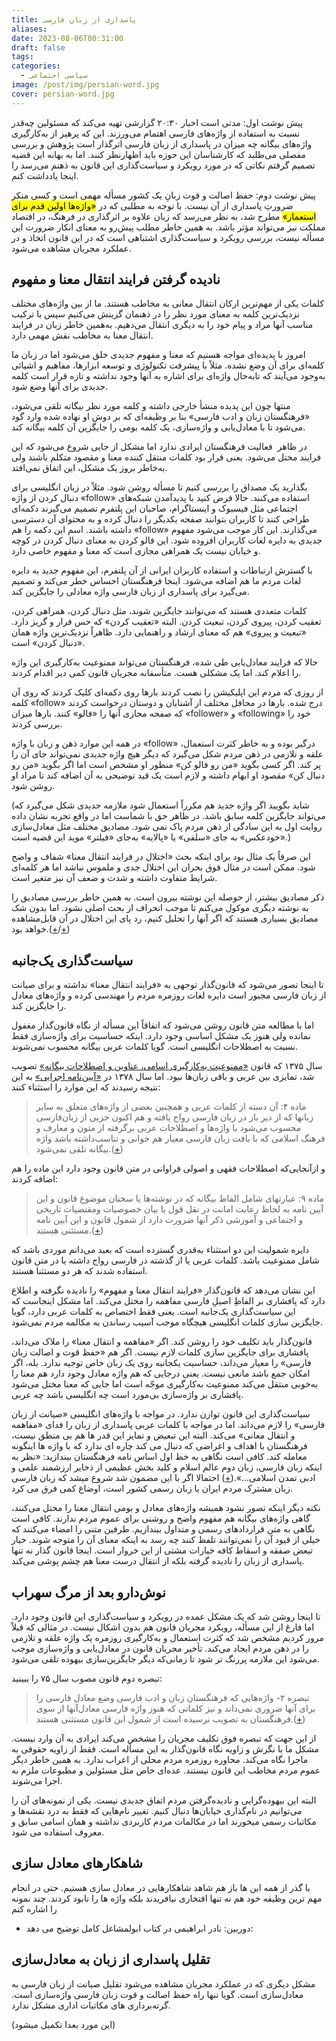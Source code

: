 ```yaml
---
title: پاسداری از زبان فارسی
aliases: 
date: 2023-08-06T00:31:00
draft: false
tags: 
categories:
  - سیاسی اجتماعی
image: /post/img/persian-word.jpg
cover: persian-word.jpg
---
```




پیش نوشت اول: مدتی است اخبار ۲۰:۳۰ گزارشی تهیه می‌کند که مسئولین چه‌قدر نسبت به استفاده از واژه‌های فارسی اهتمام می‌ورزند. این که پرهیز از به‌کارگیری واژه‌های بیگانه چه میزان در پاسداری از زبان فارسی اثرگذار است پژوهش و بررسی مفصلی می‌‌طلبد که کارشناسان این حوزه باید اظهارنظر کنند. اما به بهانه این قضیه تصمیم گرفتم نکاتی که در مورد رویکرد و سیاست‌گذاری این قانون به ذهنم می‌رسد را اینجا یادداشت کنم.

پیش نوشت دوم: حفظ اصالت و قوت زبانِ یک کشور مسأله مهمی است و کسی منکر ضرورتِ پاسداری از آن نیست. با توجه به مطلبی که در <mark>«واژه‌ها اولین قدم برای استعمار»</mark> مطرح شد، به نظر می‌رسد که زبان علاوه بر اثرگذاری در فرهنگ، در اقتصاد مملکت نیز می‌تواند مؤثر باشد. به همین خاطر مطلب پیش‌رو به معنای انکار ضرورت این مسأله نیست، بررسی رویکرد و سیاست‌گذاری اشتباهی است که در این قانون اتخاذ و در عملکرد مجریان مشاهده می‌شود.

## نادیده گرفتن فرایند انتقال معنا و مفهوم

کلمات یکی از مهم‌ترین ارکان انتقال معانی به مخاطب هستند. ما از بین واژه‌های مختلف نزدیک‌ترین کلمه به معنای مورد نظر را در ذهنمان گزینش می‌کنیم سپس با ترکیب مناسب آنها مراد و پیام خود را به دیگری انتقال می‌دهیم. به‌همین خاطر زبان در فرایند انتقال معنا به مخاطب نقش مهمی دارد.

امروز با پدیده‌ای مواجه هستیم که معنا و مفهوم جدیدی خلق می‌شود اما در زبان ما کلمه‌ای برای آن وضع نشده. مثلاً با پیشرفت تکنولوژی و توسعه‌ ابزارها، مفاهیم و اشیائی به‌وجود می‌آیند که تابه‌حال واژه‌ای برای اشاره به آنها وجود نداشته و تازه قرار است کلمه جدیدی برای آنها وضع شود.

منتها چون این پدیده منشأ خارجی داشته و کلمه‌ مورد نظر بیگانه تلقی می‌شود، «فرهنگستان زبان و ادب فارسی» بنا بر وظیفه‌ای که بر دوش او نهاده شده وارد گود می‌شود تا با معادل‌یابی و واژه‌سازی، یک کلمه بومی را جایگزین آن کلمه بیگانه کند.

در ظاهر  فعالیت فرهنگستان ایرادی ندارد اما مشکل از جایی شروع می‌شود که این فرایند مختل می‌شود. یعنی قرار بود کلمات منتقل کننده معنا و مقصود متکلم باشند ولی به‌خاطر بروز یک مشکل، این اتفاق نمی‌افتد.

بگذارید یک مصداق را بررسی کنیم تا مسأله روشن شود. مثلاً در زبان انگلیسی برای دنبال کردن از واژه «follow» استفاده می‌کنند. حالا فرض کنید با پدیدآمدن شبکه‌های اجتماعی مثل فیسبوک و اینستاگرام، صاحبان این پلتفرم تصمیم می‌گیرند دکمه‌ای طراحی کنند تا کاربران بتوانند صفحه یکدیگر را دنبال کرده و به محتوای آن دسترسی داشته باشند. اسم این دکمه را هم «follow» می‌گذارند. این کار موجب می‌شود مفهوم جدیدی به دایره لغات کاربران افزوده شود. این فالو کردن به معنای دنبال کردن در کوچه و خیابان نیست یک همراهی مجازی است که معنا و مفهوم خاصی دارد.

با گسترش ارتباطات و استفاده کاربران ایرانی از آن پلتفرم‌، این مفهوم جدید به دایره لغات مردم ما هم اضافه می‌شود. اینجا فرهنگستان احساس خطر می‌کند و تصمیم می‌گیرد برای پاسداری از زبان فارسی واژه معادلی را جایگزین کند.

کلمات متعددی هستند که می‌توانند جایگزین شوند، مثل دنبال کردن، همراهی کردن، تعقیب کردن، پیروی کردن، تبعیت کردن. البته «تعقیب کردن» که حس فرار و گریز دارد. «تبعیت و پیروی» هم که معنای ارشاد و راهنمایی دارد. ظاهراً نزدیک‌ترین واژه همان «دنبال کردن» است.

حالا که فرایند معادل‌یابی طی شده، فرهنگستان می‌تواند ممنوعیت به‌کارگیری این واژه را اعلام کند. اما یک مشکلی هست. متأسفانه مجریان قانون کمی دیر اقدام کردند.

از روزی که مردم این اپلیکیشن را نصب کردند بارها روی دکمه‌ای کلیک کردند که روی آن کلمه‌ «follow» درج شده. بارها در محافل مختلف از آشنایان و دوستان درخواست کردند که صفحه مجازی آنها را «فالو» کنند. بارها میزان «follower» و «following» خود را بررسی کردند.

در همه این موارد ذهن و زبان با واژه «follow» درگیر بوده و به خاطر کثرت استعمال، علقه و تلازمی در ذهن مردم شکل می‌گیرد که دیگر هیچ واژه جدیدی نمی‌تواند جای آن را پر کند. اگر کسی بگوید «من رو فالو کن» منظور او مشخص است اما اگر بگوید «من رو دنبال کن» مقصود او ابهام داشته و لازم است یک قید توضیحی به آن اضافه کند تا مراد او روشن شود.

(شاید بگویید اگر واژه جدید هم مکرراً استعمال شود ملازمه‌ جدیدی شکل می‌گیرد که می‌تواند جایگزین کلمه سابق باشد. در ظاهر حق با شماست اما در واقع تجربه نشان داده روایت اول به این سادگی از ذهن مردم پاک نمی شود. مصادیق مختلف مثل معادل‌سازی «خودعکس» به جای «سلفی» یا «پالایه» به‌جای «فیلتر» موید این قضیه است.)

این صرفاً یک مثال بود برای اینکه بحث «اختلال در فرایند انتقال معنا» شفاف و واضح شود. ممکن است در مثال فوق بحران این اختلال جدی و ملموس نباشد اما هر کلمه‌ای شرایط متفاوت داشته و شدت و ضعف آن نیز متغیر است.

ذکر مصادیق بیشتر، از حوصله این نوشته بیرون است. به همین خاطر بررسی مصادیق را به نوشته دیگری موکول می‌کنم تا موجب انحراف از بحث اصلی نشود. اما بدون شک مصادیق بسیاری هستند که اگر آنها را تحلیل کنیم، رد پای این اختلال در آن قابل‌مشاهده خواهد بود.([+](https://rc.majlis.ir/fa/law/show/796638)/[+](https://qavanin.ir/Law/TreeText/89868))

## سیاست‌گذاری یک‌جانبه

تا اینجا تصور می‌شود که قانون‌گذار توجهی به «فرایند انتقال معنا» نداشته و برای صیانت از زبان فارسی مجبور است دایره لغات روزمره مردم را مهندسی کرده و واژه‌های معادل را جایگزین کند.

اما با مطالعه متن قانون روشن می‌شود که اتفاقاً این مسأله از نگاه قانون‌گذار مغفول نمانده ولی هنوز یک مشکل اساسی وجود دارد. اینکه حساسیت برای واژه‌سازی فقط نسبت به اصطلاحات انگلیسی است. گویا کلمات عربی بیگانه محسوب نمی‌شوند.

سال ۱۳۷۵ که قانون [«ممنوعیت به‌کارگیری اسامی، عناوین و اصطلاحات بیگانه»](https://rc.majlis.ir/fa/law/show/90477) تصویب شد، تمایزی بین عربی و باقی زبان‌ها نبود. اما سال ۱۳۷۸ در [«آیین‌نامه اجرایی»](https://rc.majlis.ir/fa/law/show/119218) به این نتیجه رسیدند که این موارد را استثناء کنند:

> ‌ماده ۴: آن دسته از کلمات عربی و همچنین بعضی از واژه‌های متعلق به سایر زبانها که از دیر باز در زبان فارسی رواج یافته و هم اکنون جزیی از زبان‌فارسی محسوب می‌شود یا واژه‌ها و اصطلاحات عربی برگرفته از متون و معارف و فرهنگ اسلامی که با بافت زبان فارسی معیار هم خوانی و تناسب‌داشته باشد واژه بیگانه تلقی نمی‌شود.([+](https://rc.majlis.ir/fa/law/show/119218))

و ازآنجایی‌که اصطلاحات فقهی و اصولی فراوانی در متن قانون وجود دارد این ماده را هم اضافه کردند:

> ‌ماده ۹: عبارتهای شامل الفاظ بیگانه که در نوشته‌ها یا سخنان موضوع قانون و این آیین نامه به لحاظ رعایت امانت در نقل قول یا بیان خصوصیات و‌مقتضیات تاریخی و اجتماعی و آموزشی ذکر آنها ضرورت دارد از شمول قانون و این آیین نامه مستثنی هستند.([+](https://rc.majlis.ir/fa/law/show/119218))

دایره‌ شمولیت این دو استثناء به‌قدری گسترده است که بعید می‌دانم موردی باشد که شامل ممنوعیت باشد. کلمات عربی یا از گذشته در فارسی رواج داشته یا در متن قانون استفاده شدند که هر دو مستثنا هستند.

این نشان می‌دهد که قانون‌گذار «فرایند انتقال معنا و مفهوم» را نادیده نگرفته و اطلاع دارد که پافشاری بر الفاظِ اصیلِ فارسی مفاهمه را مختل می‌کند. اما مشکل اینجاست که این سیاست‌گذاری یک‌جانبه است. یعنی فقط اختصاص به کلمات عربی دارد، گویا جایگزین‌ سازی کلمات انگلیسی هیچگاه موجب آسیب‌ رساندن به مکالمه مردم نمی‌شود.

قانون‌گذار باید تکلیف خود را روشن کند. اگر «مفاهمه و انتقال معنا» را ملاک می‌داند، پافشاری برای جایگزین سازی کلمات لازم نیست. اگر هم «حفظ قوت و اصالت زبان فارسی» را معیار می‌داند، حساسیت یکجانبه روی یک زبان خاص توجیه ندارد. بله، اگر امکان جمع باشد مانعی نیست. یعنی درجایی که هم واژه معادل وجود دارد هم معنا را به‌خوبی منتقل می‌کند ممنوعیت به‌کارگیری موجّه است اما جایی که معنا مختل می‌شود پافشاری بر واژه‌سازی بی‌مورد است چه انگلیسی باشد چه عربی.

سیاست‌گذاری این قانون توازن ندارد. در مواجه با واژه‌های انگلیسی «صیانت از زبان فارسی» را لازم می‌داند. اما در مواجه با کلمات عربی پاسداری از زبان را فدای «مفاهمه و انتقال معانی» می‌کند. 
البته این تبعیض و تمایز این قدر ها هم بی منطق نیست، فرهنگستان با اهداف و اغراضی که دنبال می کند چاره ای ندارد که با واژه ها اینگونه معامله کند. کافی است نگاهی به خط اول اساس نامه فرهنگستان بیندازید: «نظر به اینکه زبان فارسی، زبان دوم عالم اسلام و کلید بخش عظیمی از ذخایر ارزشمند علمی و ادبی تمدن اسلامی...».([+](https://apll.ir/%D8%A7%D8%B3%D8%A7%D8%B3%D9%86%D8%A7%D9%85%D9%87/)) احتمالا اگر با این مضمون شد شروع میشد که زبان فارسی زبان مشترک مردم ایران یا زبان رسمی کشور است، اوضاع کمی فرق می کرد.


نکته دیگر اینکه تصور نشود همیشه واژه‌های معادل و بومی انتقال معنا را مختل می‌کنند، گاهی واژه‌های بیگانه هم مفهوم واضح و روشنی برای عموم مردم ندارند. کافی است نگاهی به متن قراردادهای رسمی و متداول بیندازیم. طرفین متنی را امضاء می‌کنند که خیلی از قیود آن را نمی‌توانند تلفظ کنند چه رسد به اینکه معنای آن را متوجه شوند. خیار تبعض صفقه و اسقاط کافه خیارات مشتی از این خروار است. اینجا قانون گذار نه تنها پاسداری از زبان را نادیده گرفته بلکه از انتقال درست معنا هم چشم پوشی می‌کند.

## نوش‌دارو بعد از مرگ سهراب

تا اینجا روشن شد که یک مشکل عمده در رویکرد و سیاست‌گذاری این قانون وجود دارد. اما فارغ از این مسأله، رویکرد مجریان قانون هم بدون اشکال نیست. در مثالی که قبلاً مرور کردیم مشخص شد که کثرت استعمال و به‌کارگیری روزمره یک واژه علقه و تلازمی را در ذهن مردم ایجاد می‌کند. تأخیر مجریان قانون در معادل‌یابی و واژه‌سازی موجب می‌شود این ملازمه پررنگ تر شود تا زمانی‌که دیگر جایگزین‌سازی بیهوده تلقی می‌شود.

تبصره دوم قانون مصوب سال ۷۵ را ببینید:

> ‌تبصره ۲- واژه‌هایی که فرهنگستان زبان و ادب فارسی وضع معادل فارسی را برای آنها ضروری نمی‌داند و نیز کلماتی که هنوز واژه فارسی معادل‌آنها از سوی فرهنگستان به تصویب نرسیده است از شمول این قانون مستثنی هستند.([+](https://rc.majlis.ir/fa/law/show/90477))

از این جهت که تبصره فوق تکلیف مجریان را مشخص می‌کند ایرادی به آن وارد نیست. مشکل ما با نگرش و زاویه نگاه قانون‌گذار به این مسأله است. فقط از زاویه حقوقی به ماجرا نگاه می‌کند. محاوره روزمره مردم محلی از اعراب ندارد. به همین خاطر دیگر عموم مردم مخاطب این قانون نیستند. عده‌ای خاص مثل مسئولین و مطبوعات ملزم به اجرا می‌شوند.

البته این بیهوده‌گرایی و نادیده‌گرفتن مردم اتفاق جدیدی نیست. یکی از نمونه‌های آن را می‌توانیم در نام‌گذاری خیابان‌ها دنبال کنیم. تغییر نام‌هایی که فقط به درد نقشه‌ها و مکاتبات رسمی میخورند اما در مکالمات مردم کاربردی نداشته و همان اسامی سابق و معروف استفاده می شود.


## شاهکارهای معادل سازی
با گذر از همه این ها باز هم شاهد شاهکارهایی در معادل سازی هستیم. حتی در انجام مهم ترین وظیفه خود هم نه تنها افتخاری نیافریدند بلکه واژه ها را نابود کردند. چند نمونه را اشاره کنم
- دوربین: نادر ابراهیمی در کتاب ابولمشاغل کامل توضیح می دهد:


## تقلیل پاسداری از زبان به معادل‌سازی

مشکل دیگری که در عملکرد مجریان مشاهده می‌شود تقلیل صیانت از زبان فارسی به معادل‌سازی است. گویا تنها راه حفظ اصالت و قوت زبان فارسی واژه‌سازی است. گرته‌برداری های مکاتبات اداری مشکل ندارد. 

(این مورد بعدا تکمیل میشود)





